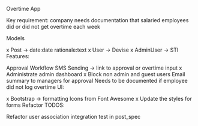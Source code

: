 Overtime App

Key requirement: company needs documentation that salaried employees did or did not get overtime each week

Models

x Post -> date:date rationale:text
x User -> Devise
x AdminUser -> STI
Features:

Approval Workflow
SMS Sending -> link to approval or overtime input
x Administrate admin dashboard
x Block non admin and guest users
Email summary to managers for approval
Needs to be documented if employee did not log overtime
UI:

x Bootstrap -> formatting
Icons from Font Awesome
x Update the styles for forms
Refactor TODOS:

Refactor user association integration test in post_spec